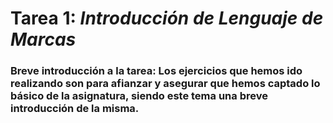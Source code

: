 # Tarea 1: _Introducción de Lenguaje de Marcas_
### Breve introducción a la tarea:  Los ejercicios que hemos ido realizando son para afianzar y asegurar que hemos captado **lo básico** de la asignatura, siendo este tema una breve introducción de la misma.

